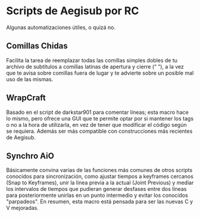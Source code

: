 # Scripts de Aegisub por RC
Algunas automatizaciones útiles, o quizá no.

## Comillas Chidas
Facilita la tarea de reemplazar todas las comillas simples dobles de tu archivo de subtítulos a comillas latinas de apertura y cierre (“ ”), a la vez que te avisa sobre comillas fuera de lugar y te advierte sobre un posible mal uso de las mismas. 

## WrapCraft
Basado en el script de darkstar901 para comentar líneas; esta macro hace lo mismo, pero ofrece una GUI que te permite optar por si mantener los tags o no a la hora de utilizarla, en vez de tener que modificar el código según se requiera. Además ser más compatible con construcciones más recientes de Aegisub.

## Synchro AiO
Básicamente convina varias de las funciones más comunes de otros scripts conocidos para sincronización, como ajustar tiempos a keyframes cercanos (Snap to Keyframes), unir la línea previa a la actual (Joint Previous) y mediar los intervalos de tiempos que pudieran generar desfases entre dos líneas para posteriormente unirlas en un punto intermedio y evitar los conocidos "parpadeos". En resumen, esta macro está pensada para ser las nuevas C y V mejoradas.
